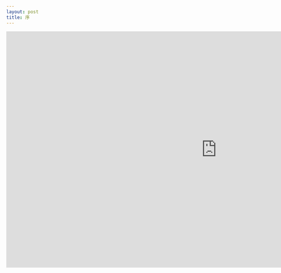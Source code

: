 ```yaml
---
layout: post
title: 序
---
```


<iframe width="1120" height="630" src="https://www.youtube.com/embed/F9c_rmuW2hM" frameborder="0" allow="autoplay; encrypted-media" allowfullscreen></iframe>